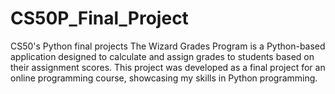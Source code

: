 # CS50P_Final_Project
CS50's Python final projects The Wizard Grades Program is a Python-based application designed to calculate and assign grades to students based on their assignment scores. This project was developed as a final project for an online programming course, showcasing my skills in Python programming.
